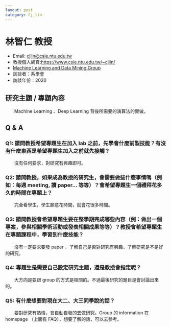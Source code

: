 ```yaml
---
layout: post
category: Cj_lin
---
```


# 林智仁 教授

- Email: cjlin@csie.ntu.edu.tw
- 教授個人網頁:<https://www.csie.ntu.edu.tw/~cjlin/>
- [Machine Learning and Data Mining Group ](https://www.csie.ntu.edu.tw/~cjlin/mlgroup/)
- 訪談者：系學會
- 訪談年份：2020

## 研究主題 / 專題內容

&emsp;&emsp;Machine Learning 、Deep Learning 背後所需要的演算法的實做。

## Q & A

### Q1: 請問教授希望專題生在加入 lab 之前，先學會什麼前製技能？有沒有什麼東西是希望專題生加入之前就先接觸？

&emsp;&emsp;沒有任何要求，對研究有興趣即可。

### Q2: 請問教授，如果成為教授的研究生，會需要做些什麼事情嗎（例如：每週 meeting, 讀 paper... 等等）？會希望專題生一個禮拜花多久的時間在專題上？

&emsp;&emsp;完全看學生，學生願意花時間，就會花很多時間。

### Q3: 請問教授會希望專題生要在整學期完成哪些內容（例：做出一個專案，參與相關學術活動或發表相關成果等等）？教授會希望專題生在專題課程中，學習到什麼技能？

&emsp;&emsp;沒有一定要求要發 paper ，了解自己是否對研究有興趣，了解研究是不是好的研究。

### Q4: 專題生是需要自己設定研究主題，還是教授會指定呢？

&emsp;&emsp;大方向是要跟 group 的方式是相關的。不過最後研究的題目是會討論出來的。

### Q5: 有什麼想要對現在大二、大三同學說的話？

&emsp;&emsp;要對研究有熱情，會自動自發的去做研究。Group 的 information 在 homepage （上面有 FAQ），想要了解的話，可以去參考。

